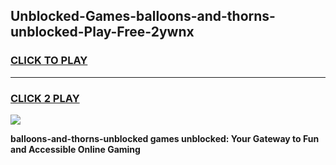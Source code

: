 
## Unblocked-Games-balloons-and-thorns-unblocked-Play-Free-2ywnx
<h3>
<a href="https://premium76.site?title=balloons-and-thorns-unblocked&ref=21A">CLICK TO PLAY</a></h3>
<hr>

<h3>
<a href="https://premium76.site?title=balloons-and-thorns-unblocked&ref=21A">CLICK 2 PLAY</a>
  
</h3>

<a href="https://premium76.site?title=balloons-and-thorns-unblocked&ref=21A"><img src="https://clearcache.store/games.png"></a>


**balloons-and-thorns-unblocked games unblocked: Your Gateway to Fun and Accessible Online Gaming**
